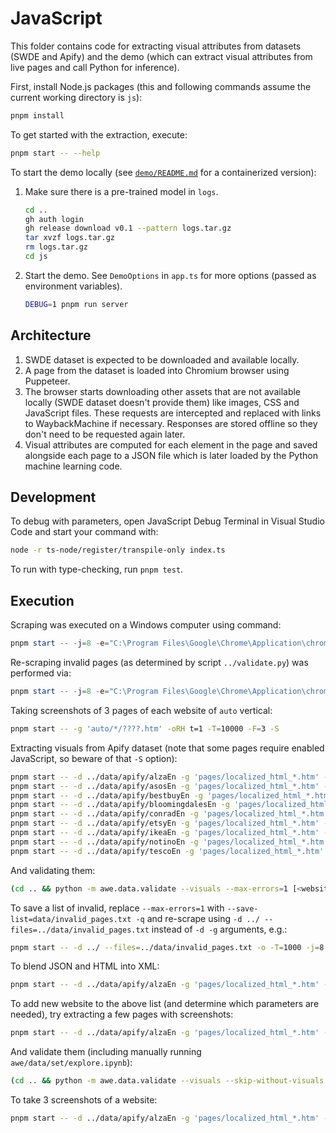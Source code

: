 # JavaScript

This folder contains code for extracting visual attributes from datasets (SWDE
and Apify) and the demo (which can extract visual attributes from live pages and
call Python for inference).

First, install Node.js packages (this and following commands assume the current
working directory is `js`):

```bash
pnpm install
```

To get started with the extraction, execute:

```bash
pnpm start -- --help
```

To start the demo locally (see [`demo/README.md`](../demo/README.md) for a
containerized version):

1. Make sure there is a pre-trained model in `logs`.

   ```bash
   cd ..
   gh auth login
   gh release download v0.1 --pattern logs.tar.gz
   tar xvzf logs.tar.gz
   rm logs.tar.gz
   cd js
   ```

2. Start the demo. See `DemoOptions` in `app.ts` for more options (passed as
   environment variables).

   ```bash
   DEBUG=1 pnpm run server
   ```

## Architecture

1. SWDE dataset is expected to be downloaded and available locally.
2. A page from the dataset is loaded into Chromium browser using Puppeteer.
3. The browser starts downloading other assets that are not available locally
   (SWDE dataset doesn't provide them) like images, CSS and JavaScript files.
   These requests are intercepted and replaced with links to WaybackMachine if
   necessary. Responses are stored offline so they don't need to be requested
   again later.
4. Visual attributes are computed for each element in the page and saved
   alongside each page to a JSON file which is later loaded by the Python
   machine learning code.

## Development

To debug with parameters, open JavaScript Debug Terminal in Visual Studio Code
and start your command with:

```bash
node -r ts-node/register/transpile-only index.ts
```

To run with type-checking, run `pnpm test`.

## Execution

Scraping was executed on a Windows computer using command:

```ps1
pnpm start -- -j=8 -e="C:\Program Files\Google\Chrome\Application\chrome.exe" -T=1000 -S -x
```

Re-scraping invalid pages (as determined by script `../validate.py`) was
performed via:

```ps1
pnpm start -- -j=8 -e="C:\Program Files\Google\Chrome\Application\chrome.exe" -T=1000 -S --files="..\data\swde\invalid_pages.txt"
```

Taking screenshots of 3 pages of each website of `auto` vertical:

```bash
pnpm start -- -g 'auto/*/????.htm' -oRH t=1 -T=10000 -F=3 -S
```

Extracting visuals from Apify dataset (note that some pages require enabled
JavaScript, so beware of that `-S` option):

```bash
pnpm start -- -d ../data/apify/alzaEn -g 'pages/localized_html_*.htm' -o -T=1000 -j=8 -SH
pnpm start -- -d ../data/apify/asosEn -g 'pages/localized_html_*.htm' -o -T=1000 -j=8 -SH
pnpm start -- -d ../data/apify/bestbuyEn -g 'pages/localized_html_*.htm' -o -T=1000 -j=8 -SH
pnpm start -- -d ../data/apify/bloomingdalesEn -g 'pages/localized_html_*.htm' -o -T=1000 -j=8 -SH
pnpm start -- -d ../data/apify/conradEn -g 'pages/localized_html_*.htm' -o -T=1000 -j=8 -SH
pnpm start -- -d ../data/apify/etsyEn -g 'pages/localized_html_*.htm' -o -T=1000 -j=8 -SH
pnpm start -- -d ../data/apify/ikeaEn -g 'pages/localized_html_*.htm' -o -T=1000 -j=8 -SH
pnpm start -- -d ../data/apify/notinoEn -g 'pages/localized_html_*.htm' -o -T=1000 -j=8 -Z
pnpm start -- -d ../data/apify/tescoEn -g 'pages/localized_html_*.htm' -o -T=1000 -j=8 -SH
```

And validating them:

```bash
(cd .. && python -m awe.data.validate --visuals --max-errors=1 [<website_name>])
```

To save a list of invalid, replace `--max-errors=1` with
`--save-list=data/invalid_pages.txt -q` and re-scrape using `-d ../
--files=../data/invalid_pages.txt` instead of `-d -g` arguments, e.g.:

```bash
pnpm start -- -d ../ --files=../data/invalid_pages.txt -o -T=1000 -j=8 -SH
```

To blend JSON and HTML into XML:

```bash
pnpm start -- -d ../data/apify/alzaEn -g 'pages/localized_html_*.htm' -B
```

To add new website to the above list (and determine which parameters are needed),
try extracting a few pages with screenshots:

```bash
pnpm start -- -d ../data/apify/alzaEn -g 'pages/localized_html_*.htm' -o -T=1000 -SH -t=1 -m=2
```

And validate them (including manually running `awe/data/set/explore.ipynb`):

```bash
(cd .. && python -m awe.data.validate --visuals --skip-without-visuals --max-errors=1 alzaEn)
```

To take 3 screenshots of a website:

```bash
pnpm start -- -d ../data/apify/alzaEn -g 'pages/localized_html_*.htm' -oRH -t=1 -T=1000 -m=3 -S
```
